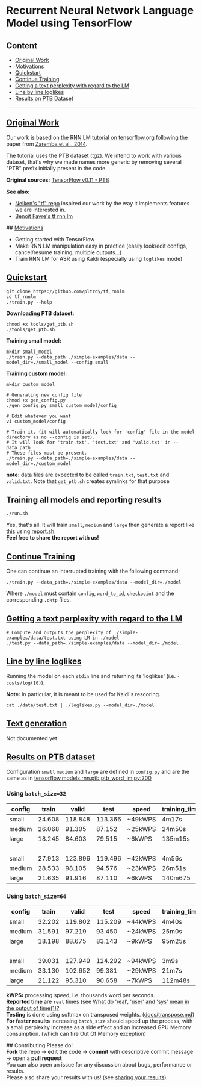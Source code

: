 # Recurrent Neural Network Language Model using TensorFlow

## Content
* [Original Work](#orig)
* [Motivations](#motivations)
* [Quickstart](#quickstart)
* [Continue Training](#continue)
* [Getting a text perplexity with regard to the LM](#test)
* [Line by line loglikes](#loglikes)
* [Results on PTB Dataset](#ptb_results)


---

## [Original Work](#orig)

Our work is based on the [RNN LM tutorial on tensorflow.org](https://www.tensorflow.org/versions/r0.11/tutorials/recurrent/index.html#recurrent-neural-networks) following the paper from [Zaremba et al., 2014](https://arxiv.org/abs/1409.2329).

The tutorial uses the PTB dataset ([tgz](http://www.fit.vutbr.cz/~imikolov/rnnlm/simple-examples.tgz)). We intend to work with various dataset, that's why we made names more generic by removing several "PTB" prefix initially present in the code.

**Original sources:** [TensorFlow v0.11 - PTB](https://github.com/tensorflow/tensorflow/tree/282823b877f173e6a33bbc9d4b9ad7dd8413ada6/tensorflow/models/rnn/ptb)

**See also:** 
- [Nelken's "tf" repo](https://github.com/nelken/tf) inspired our work by the way it implements features we are interested in. 
- [Benoit Favre's tf rnn lm](https://gitlab.lif.univ-mrs.fr/benoit.favre/tf_lm/blob/200645ab5aa446b72cf30c14355126062070f676/tf_lm.py)


## [Motivations](#motivations)
* Getting started with TensorFlow
* Make RNN LM manipulation easy in practice (easily look/edit configs, cancel/resume training, multiple outputs...)
* Train RNN LM for ASR using Kaldi (especially using `loglikes` mode)

## [Quickstart](#quickstart)

```shell
git clone https://github.com/pltrdy/tf_rnnlm
cd tf_rnnlm
./train.py --help
```

**Downloading PTB dataset:**
```shell
chmod +x tools/get_ptb.sh
./tools/get_ptb.sh
```

**Training small model:**
```shell
mkdir small_model
./train.py --data_path ./simple-examples/data --model_dir=./small_model --config small
```
**Training custom model:**
```shell
mkdir custom_model

# Generating new config file
chmod +x gen_config.py
./gen_config.py small custom_model/config

# Edit whatever you want
vi custom_model/config

# Train it. (it will automatically look for 'config' file in the model directory as no --config is set).
# It will look for 'train.txt', 'test.txt' and 'valid.txt' in --data_path
# These files must be present.
./train.py --data_path=./simple-examples/data --model_dir=./custom_model
```
**note:** data files are expected to be called `train.txt`, `test.txt` and `valid.txt`. Note that `get_ptb.sh` creates symlinks for that purpose

## Training all models and reporting results
```shell
./run.sh
```
Yes, that's all. It will train `small`, `medium` and `large` then generate a report like [this](results/template.md) using [report.sh](../tools/report.sh).   
**Feel free to share the report with us!**

## [Continue Training](#continue)
One can continue an interrupted training with the following command:
```shell
./train.py --data_path=./simple-examples/data --model_dir=./model
```
Where `./model` must contain `config`, `word_to_id`, `checkpoint` and the corresponding `.cktp` files.

## [Getting a text perplexity with regard to the LM](#test)
```shell
# Compute and outputs the perplexity of ./simple-examples/data/test.txt using LM in ./model
./test.py --data_path=./simple-examples/data --model_dir=./model
```

## [Line by line loglikes](#loglikes)
Running the model on each `stdin` line and returning its 'loglikes' (i.e. `-costs/log(10)`).

**Note:** in particular, it is meant to be used for Kaldi's rescoring.
```shell
cat ./data/test.txt | ./loglikes.py --model_dir=./model
```

## [Text generation](#generate)
Not documented yet
 

## [Results on PTB dataset](#ptb_results)
Configuration `small` `medium` and `large` are defined in `config.py` and are the same as in [tensorflow.models.rnn.ptb.ptb_word_lm.py:200](https://github.com/tensorflow/tensorflow/blob/e2d51a87f0727f8537b46048d8241aeebb6e48d6/tensorflow/models/rnn/ptb/ptb_word_lm.py#L200)


### Using `batch_size=32`
| config | train | valid  | test  |  speed   | training_time |
|--------|-------|--------|-------|----------|---------------|
| small  | 24.608| 118.848|113.366| ~49kWPS  |    4m17s      |
| medium | 26.068| 91.305 |87.152 | ~25kWPS  |    24m50s     |
| large  | 18.245| 84.603 |79.515 |  ~6kWPS  |    135m15s    |
|        |       |        |       |          |               |
| small  | 27.913|123.896 |119.496| ~42kWPS  |    4m56s      |
| medium | 28.533|98.105  |94.576 | ~23kWPS  |    26m51s     |
| large  | 21.635| 91.916 | 87.110|  ~6kWPS  |    140m675    |


### Using `batch_size=64`
| config | train | valid  | test  |  speed   | training_time |
|--------|-------|--------|-------|----------|---------------|
| small  | 32.202| 119.802|115.209| ~44kWPS  |    4m40s      |   
| medium | 31.591|  97.219| 93.450| ~24kWPS  |    25m0s      |   
| large  | 18.198|  88.675| 83.143|  ~9kWPS  |     95m25s    |   
|        |       |        |       |          |               |
| small  | 39.031| 127.949|124.292| ~94kWPS  |    3m9s       |   
| medium | 33.130| 102.652|99.381 | ~29kWPS  |    21m7s      |   
| large  | 21.122| 95.310 |90.658 |  ~7kWPS  |    112m48s    | 


**kWPS:** processing speed, i.e. thousands word per seconds.    
**Reported time** are `real` times (see [What do 'real', 'user' and 'sys' mean in the output of time(1)?](http://stackoverflow.com/a/556411/5903959)   
**Testing** is done using softmax on transposed weights. ([docs/transpose.md](docs/dynamic.md))    
**For faster results** increasing `batch_size` should speed up the process, with a small perplexity increase as a side effect and an increased GPU Memory consumption. (which can fire Out Of Memory exception)

## Contributing
Please do!   
**Fork** the repo -> **edit** the code -> **commit** with descriptive commit message -> open a **pull request**   
You can also open an issue for any discussion about bugs, performance or results.   
Please also share your results with us! (see [sharing your results](docs/share_results.md))
